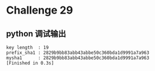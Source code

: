 # Challenge 29  
## python 调试输出  
    key length  : 19  
    prefix_sha1 : 2829b9bb83abb43abbe50c360bda1d9991a7a963  
    mysha1      : 2829b9bb83abb43abbe50c360bda1d9991a7a963  
    [Finished in 0.3s]  